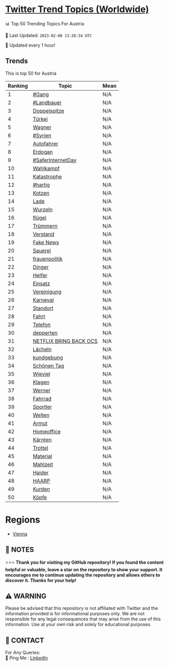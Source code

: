 [Twitter Trend Topics (Worldwide)](https://github.com/ErcinDedeoglu/Twitter-Trend-Topics)
==========


📊 Top 50 Trending Topics For Austria

📆 Last Updated: `2023-02-08 13:20:34 UTC`

🔧 Updated every 1 hour!


## Trends

This is top 50 for Austria

| Ranking | Topic | Mean |
| ------- | ------------ | ------------ |
| 1 | [#Gang](http://twitter.com/search?q=%23Gang) | N/A |
| 2 | [#Landbauer](http://twitter.com/search?q=%23Landbauer) | N/A |
| 3 | [Doppelspitze](http://twitter.com/search?q=Doppelspitze) | N/A |
| 4 | [Türkei](http://twitter.com/search?q=T%c3%bcrkei) | N/A |
| 5 | [Wagner](http://twitter.com/search?q=Wagner) | N/A |
| 6 | [#Syrien](http://twitter.com/search?q=%23Syrien) | N/A |
| 7 | [Autofahrer](http://twitter.com/search?q=Autofahrer) | N/A |
| 8 | [Erdogan](http://twitter.com/search?q=Erdogan) | N/A |
| 9 | [#SaferInternetDay](http://twitter.com/search?q=%23SaferInternetDay) | N/A |
| 10 | [Wahlkampf](http://twitter.com/search?q=Wahlkampf) | N/A |
| 11 | [Katastrophe](http://twitter.com/search?q=Katastrophe) | N/A |
| 12 | [#hartig](http://twitter.com/search?q=%23hartig) | N/A |
| 13 | [Kotzen](http://twitter.com/search?q=Kotzen) | N/A |
| 14 | [Lade](http://twitter.com/search?q=Lade) | N/A |
| 15 | [Wurzeln](http://twitter.com/search?q=Wurzeln) | N/A |
| 16 | [flügel](http://twitter.com/search?q=fl%c3%bcgel) | N/A |
| 17 | [Trümmern](http://twitter.com/search?q=Tr%c3%bcmmern) | N/A |
| 18 | [Verstand](http://twitter.com/search?q=Verstand) | N/A |
| 19 | [Fake News](http://twitter.com/search?q=Fake+News) | N/A |
| 20 | [Sauerei](http://twitter.com/search?q=Sauerei) | N/A |
| 21 | [frauenpolitik](http://twitter.com/search?q=frauenpolitik) | N/A |
| 22 | [Dinger](http://twitter.com/search?q=Dinger) | N/A |
| 23 | [Helfer](http://twitter.com/search?q=Helfer) | N/A |
| 24 | [Einsatz](http://twitter.com/search?q=Einsatz) | N/A |
| 25 | [Vereinigung](http://twitter.com/search?q=Vereinigung) | N/A |
| 26 | [Karneval](http://twitter.com/search?q=Karneval) | N/A |
| 27 | [Standort](http://twitter.com/search?q=Standort) | N/A |
| 28 | [Fahrt](http://twitter.com/search?q=Fahrt) | N/A |
| 29 | [Telefon](http://twitter.com/search?q=Telefon) | N/A |
| 30 | [depperten](http://twitter.com/search?q=depperten) | N/A |
| 31 | [NETFLIX BRING BACK OCS](http://twitter.com/search?q=NETFLIX+BRING+BACK+OCS) | N/A |
| 32 | [Lächeln](http://twitter.com/search?q=L%c3%a4cheln) | N/A |
| 33 | [kundgebung](http://twitter.com/search?q=kundgebung) | N/A |
| 34 | [Schönen Tag](http://twitter.com/search?q=Sch%c3%b6nen+Tag) | N/A |
| 35 | [Wieviel](http://twitter.com/search?q=Wieviel) | N/A |
| 36 | [Klagen](http://twitter.com/search?q=Klagen) | N/A |
| 37 | [Werner](http://twitter.com/search?q=Werner) | N/A |
| 38 | [Fahrrad](http://twitter.com/search?q=Fahrrad) | N/A |
| 39 | [Sportler](http://twitter.com/search?q=Sportler) | N/A |
| 40 | [Welten](http://twitter.com/search?q=Welten) | N/A |
| 41 | [Armut](http://twitter.com/search?q=Armut) | N/A |
| 42 | [Homeoffice](http://twitter.com/search?q=Homeoffice) | N/A |
| 43 | [Kärnten](http://twitter.com/search?q=K%c3%a4rnten) | N/A |
| 44 | [Trottel](http://twitter.com/search?q=Trottel) | N/A |
| 45 | [Material](http://twitter.com/search?q=Material) | N/A |
| 46 | [Mahlzeit](http://twitter.com/search?q=Mahlzeit) | N/A |
| 47 | [Haider](http://twitter.com/search?q=Haider) | N/A |
| 48 | [HAARP](http://twitter.com/search?q=HAARP) | N/A |
| 49 | [Kurden](http://twitter.com/search?q=Kurden) | N/A |
| 50 | [Köpfe](http://twitter.com/search?q=K%c3%b6pfe) | N/A |



# Regions

* [Vienna](</Austria/Vienna.md>)



## 📝 NOTES

⭐⭐⭐ **Thank you for visiting my GitHub repository! If you found the content helpful or valuable, leave a star on the repository to show your support. It encourages me to continue updating the repository and allows others to discover it. Thanks for your help!**


## ⚠️ WARNING

Please be advised that this repository is not affiliated with Twitter and the information provided is for informational purposes only. We are not responsible for any legal consequences that may arise from the use of this information. Use at your own risk and solely for educational purposes.


## 📨 CONTACT

 For Any Queries:  
            🏓 Ping Me : [LinkedIn](https://www.linkedin.com/in/ercindedeoglu/)
